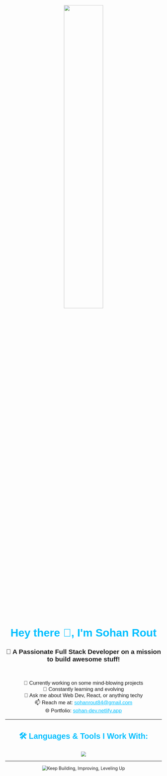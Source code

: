 <div align="center">
  <img src="https://user-images.githubusercontent.com/74038190/225813708-98b745f2-7d22-48cf-9150-083f1b00d6c9.gif" style="width: 50%;" />
</div>  

<h1 align="center" style="font-family: 'Arial', sans-serif; font-size: 2.5em; color: #00bfff;">Hey there 👋, I'm <span style="color:#00bfff;">Sohan Rout</span></h1>
<h3 align="center" style="font-family: 'Arial', sans-serif; font-size: 1.5em;">🚀 A Passionate Full Stack Developer on a mission to build awesome stuff!</h3>

<br />

<p align="center" style="font-family: 'Arial', sans-serif; font-size: 1.2em;">
  🔭 Currently working on some mind-blowing projects<br />
  🌱 Constantly learning and evolving<br />
  💬 Ask me about Web Dev, React, or anything techy<br />
  📫 Reach me at: <a href="mailto:sohanrout84@gmail.com" style="color: #00bfff;">sohanrout84@gmail.com</a><br />
  🌐 Portfolio: <a href="https://sohan-dev.netlify.app" target="_blank" style="color: #00bfff;">sohan-dev.netlify.app</a>
</p>

---

<h3 align="center" style="font-family: 'Arial', sans-serif; font-size: 1.8em; color: #00bfff;">🛠️ Languages & Tools I Work With:</h3>

<p align="center">
  <a href="https://skillicons.dev">
    <img src="https://skillicons.dev/icons?i=git,aws,docker,js,ts,nextjs,tailwind,express,nodejs,supabase,npm,vercel" />
  </a>
</p>

---

<p align="center">
  <img src="https://readme-typing-svg.herokuapp.com?font=Fira+Code&weight=500&size=24&pause=1000&color=00BFFF&center=true&vCenter=true&lines=Keep+Building.;Keep+Improving.;Keep+Leveling+Up+💪" alt="Keep Building, Improving, Leveling Up" />
</p>
